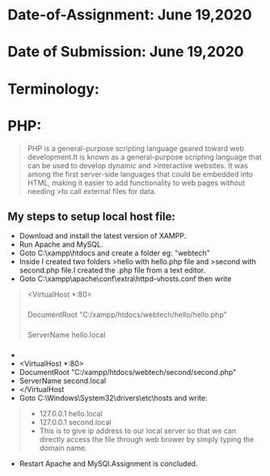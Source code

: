 # Date-of-Assignment: June 19,2020
# Date of Submission: June 19,2020

# Terminology:
# PHP: 
>PHP is a general-purpose scripting language geared toward web development.It is known as a general-purpose scripting language that can be used to develop dynamic and >interactive websites. It was among the first server-side languages that could be embedded into HTML, making it easier to add functionality to web pages without needing >to call external files for data.

## My steps to setup local host file:
- Download and install the latest version of XAMPP.
- Run Apache and MySQL.
- Goto C:\xampp\htdocs and create a folder eg: "webtech"
- Inside I created two folders >hello with hello.php file and >second with second.php file.I created the .php file from a text editor.
- Goto C:\xampp\apache\conf\extra\httpd-vhosts.conf then write 
> <VirtualHost *:80>
> ###
> DocumentRoot "C:/xampp/htdocs/webtech/hello/hello.php"
> ###
> ServerName hello.local
> ###
- </VirtualHost>
- <VirtualHost *:80>
- DocumentRoot "C:/xampp/htdocs/webtech/second/second.php"
- ServerName second.local
- </VirtualHost
-  Goto C:\Windows\System32\drivers\etc\hosts and write:
> - 127.0.0.1	hello.local
> - 127.0.0.1	second.local
> - This is to give ip address to our local server so that we can directly access the file through web brower by simply typing the domain name.
- Restart Apache and MySQl.Assignment is concluded.
